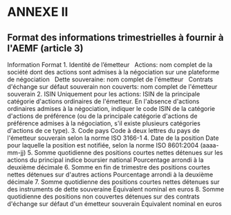 # ANNEXE II

## Format des informations trimestrielles à fournir à l'AEMF (article 3)

Information Format 1. Identité de l’émetteur   Actions: nom complet de la société dont des actions sont admises à la négociation sur une plateforme de négociation   Dette souveraine: nom complet de l'émetteur   Contrats d'échange sur défaut souverain non couverts: nom complet de l'émetteur souverain 2. ISIN Uniquement pour les actions: ISIN de la principale catégorie d'actions ordinaires de l'émetteur. En l'absence d'actions ordinaires admises à la négociation, indiquer le code ISIN de la catégorie d'actions de préférence (ou de la principale catégorie d'actions de préférence admises à la négociation, s'il existe plusieurs catégories d'actions de ce type). 3. Code pays Code à deux lettres du pays de l'émetteur souverain selon la norme ISO 3166-1 4. Date de la position Date pour laquelle la position est notifiée, selon la norme ISO 8601:2004 (aaaa-mm-jj) 5. Somme quotidienne des positions courtes nettes détenues sur les actions du principal indice boursier national Pourcentage arrondi à la deuxième décimale 6. Somme en fin de trimestre des positions courtes nettes détenues sur d'autres actions Pourcentage arrondi à la deuxième décimale 7. Somme quotidienne des positions courtes nettes détenues sur des instruments de dette souveraine Équivalent nominal en euros 8. Somme quotidienne des positions non couvertes détenues sur des contrats d'échange sur défaut d'un émetteur souverain Équivalent nominal en euros

